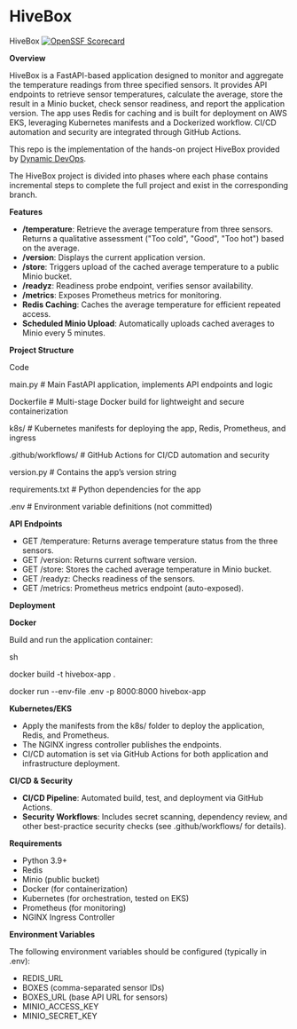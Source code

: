 # HiveBox
HiveBox
[![OpenSSF Scorecard](https://api.scorecard.dev/projects/github.com/sabryp3/HiveBox/badge)](https://scorecard.dev/viewer/?uri=github.com/sabryp3/HiveBox)


**Overview**

HiveBox is a FastAPI-based application designed to monitor and aggregate the temperature readings from three specified sensors. It provides API endpoints to retrieve sensor temperatures, calculate the average, store the result in a Minio bucket, check sensor readiness, and report the application version. The app uses Redis for caching and is built for deployment on AWS EKS, leveraging Kubernetes manifests and a Dockerized workflow. CI/CD automation and security are integrated through GitHub Actions.

This repo is the implementation of the hands-on project HiveBox provided by [Dynamic DevOps](https://devopsroadmap.io/getting-started/).

The HiveBox project is divided into phases where each phase contains incremental steps to complete the full project and exist in the corresponding branch.

**Features**

- **/temperature**: Retrieve the average temperature from three sensors. Returns a qualitative assessment ("Too cold", "Good", "Too hot") based on the average.
- **/version**: Displays the current application version.
- **/store**: Triggers upload of the cached average temperature to a public Minio bucket.
- **/readyz**: Readiness probe endpoint, verifies sensor availability.
- **/metrics**: Exposes Prometheus metrics for monitoring.
- **Redis Caching**: Caches the average temperature for efficient repeated access.
- **Scheduled Minio Upload**: Automatically uploads cached averages to Minio every 5 minutes.

**Project Structure**

Code

main.py # Main FastAPI application, implements API endpoints and logic

Dockerfile # Multi-stage Docker build for lightweight and secure containerization

k8s/ # Kubernetes manifests for deploying the app, Redis, Prometheus, and ingress

.github/workflows/ # GitHub Actions for CI/CD automation and security

version.py # Contains the app’s version string

requirements.txt # Python dependencies for the app

.env # Environment variable definitions (not committed)

**API Endpoints**

- GET /temperature: Returns average temperature status from the three sensors.
- GET /version: Returns current software version.
- GET /store: Stores the cached average temperature in Minio bucket.
- GET /readyz: Checks readiness of the sensors.
- GET /metrics: Prometheus metrics endpoint (auto-exposed).

**Deployment**

**Docker**

Build and run the application container:

sh

docker build -t hivebox-app .

docker run --env-file .env -p 8000:8000 hivebox-app

**Kubernetes/EKS**

- Apply the manifests from the k8s/ folder to deploy the application, Redis, and Prometheus.
- The NGINX ingress controller publishes the endpoints.
- CI/CD automation is set via GitHub Actions for both application and infrastructure deployment.

**CI/CD & Security**

- **CI/CD Pipeline**: Automated build, test, and deployment via GitHub Actions.
- **Security Workflows**: Includes secret scanning, dependency review, and other best-practice security checks (see .github/workflows/ for details).

**Requirements**

- Python 3.9+
- Redis
- Minio (public bucket)
- Docker (for containerization)
- Kubernetes (for orchestration, tested on EKS)
- Prometheus (for monitoring)
- NGINX Ingress Controller

**Environment Variables**

The following environment variables should be configured (typically in .env):

- REDIS_URL
- BOXES (comma-separated sensor IDs)
- BOXES_URL (base API URL for sensors)
- MINIO_ACCESS_KEY
- MINIO_SECRET_KEY


